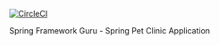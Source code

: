 [![CircleCI](https://circleci.com/gh/vikramlc/spring-framework-complete.svg?style=svg)](https://circleci.com/gh/vikramlc/spring-framework-complete)

Spring Framework Guru - Spring Pet Clinic Application